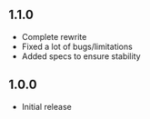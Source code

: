 ## 1.1.0

- Complete rewrite
- Fixed a lot of bugs/limitations
- Added specs to ensure stability

## 1.0.0

- Initial release
